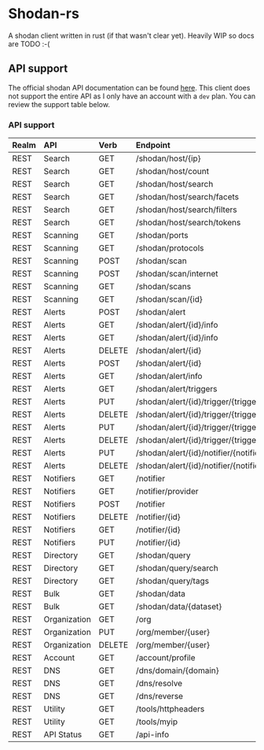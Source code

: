 # Shodan-rs

A shodan client written in rust (if that wasn't clear yet). Heavily WIP so docs are TODO :-(

## API support
The official shodan API documentation can be found [here](https://developer.shodan.io/api).
This client does not support the entire API as I only have an account with a `dev` plan.
You can review the support table below.

### API support
| Realm | API          | Verb   | Endpoint                                              |       Support        |
|:------|:-------------|:-------|:------------------------------------------------------|:--------------------:|
| REST  | Search       | GET    | /shodan/host/{ip}                                     | :white_large_square: |
| REST  | Search       | GET    | /shodan/host/count                                    | :white_large_square: |
| REST  | Search       | GET    | /shodan/host/search                                   | :white_large_square: |
| REST  | Search       | GET    | /shodan/host/search/facets                            | :white_large_square: |
| REST  | Search       | GET    | /shodan/host/search/filters                           | :white_large_square: |
| REST  | Search       | GET    | /shodan/host/search/tokens                            | :white_large_square: |
| REST  | Scanning     | GET    | /shodan/ports                                         | :white_large_square: |
| REST  | Scanning     | GET    | /shodan/protocols                                     | :white_large_square: |
| REST  | Scanning     | POST   | /shodan/scan                                          | :white_large_square: |
| REST  | Scanning     | POST   | /shodan/scan/internet                                 | :white_large_square: |
| REST  | Scanning     | GET    | /shodan/scans                                         | :white_large_square: |
| REST  | Scanning     | GET    | /shodan/scan/{id}                                     | :white_large_square: |
| REST  | Alerts       | POST   | /shodan/alert                                         | :white_large_square: |
| REST  | Alerts       | GET    | /shodan/alert/{id}/info                               | :white_large_square: |
| REST  | Alerts       | GET    | /shodan/alert/{id}/info                               | :white_large_square: |
| REST  | Alerts       | DELETE | /shodan/alert/{id}                                    | :white_large_square: |
| REST  | Alerts       | POST   | /shodan/alert/{id}                                    | :white_large_square: |
| REST  | Alerts       | GET    | /shodan/alert/info                                    | :white_large_square: |
| REST  | Alerts       | GET    | /shodan/alert/triggers                                | :white_large_square: |
| REST  | Alerts       | PUT    | /shodan/alert/{id}/trigger/{trigger}                  | :white_large_square: |
| REST  | Alerts       | DELETE | /shodan/alert/{id}/trigger/{trigger}                  | :white_large_square: |
| REST  | Alerts       | PUT    | /shodan/alert/{id}/trigger/{trigger}/ignore/{service} | :white_large_square: |
| REST  | Alerts       | DELETE | /shodan/alert/{id}/trigger/{trigger}/ignore/{service} | :white_large_square: |
| REST  | Alerts       | PUT    | /shodan/alert/{id}/notifier/{notifier_id}             | :white_large_square: |
| REST  | Alerts       | DELETE | /shodan/alert/{id}/notifier/{notifier_id}             | :white_large_square: |
| REST  | Notifiers    | GET    | /notifier                                             | :white_large_square: |
| REST  | Notifiers    | GET    | /notifier/provider                                    | :white_large_square: |
| REST  | Notifiers    | POST   | /notifier                                             | :white_large_square: |
| REST  | Notifiers    | DELETE | /notifier/{id}                                        | :white_large_square: |
| REST  | Notifiers    | GET    | /notifier/{id}                                        | :white_large_square: |
| REST  | Notifiers    | PUT    | /notifier/{id}                                        | :white_large_square: |
| REST  | Directory    | GET    | /shodan/query                                         | :white_large_square: |
| REST  | Directory    | GET    | /shodan/query/search                                  | :white_large_square: |
| REST  | Directory    | GET    | /shodan/query/tags                                    | :white_large_square: |
| REST  | Bulk         | GET    | /shodan/data                                          | :white_large_square: |
| REST  | Bulk         | GET    | /shodan/data/{dataset}                                | :white_large_square: |
| REST  | Organization | GET    | /org                                                  | :white_large_square: |
| REST  | Organization | PUT    | /org/member/{user}                                    | :white_large_square: |
| REST  | Organization | DELETE | /org/member/{user}                                    | :white_large_square: |
| REST  | Account      | GET    | /account/profile                                      |  :white_check_mark:  |
| REST  | DNS          | GET    | /dns/domain/{domain}                                  |  :white_check_mark:  |
| REST  | DNS          | GET    | /dns/resolve                                          |  :white_check_mark:  |
| REST  | DNS          | GET    | /dns/reverse                                          |  :white_check_mark:  |
| REST  | Utility      | GET    | /tools/httpheaders                                    |  :white_check_mark:  |
| REST  | Utility      | GET    | /tools/myip                                           |  :white_check_mark:  |
| REST  | API Status   | GET    | /api-info                                             |  :white_check_mark:  |